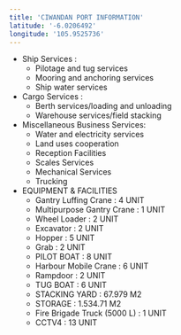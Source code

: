 ```yaml
---
title: 'CIWANDAN PORT INFORMATION'
latitude: '-6.0206492'
longitude: '105.9525736'
---
```


- Ship Services :
    - Pilotage and tug services
    - Mooring and anchoring services
    - Ship water services
- Cargo Services :
    - Berth services/loading and unloading
    - Warehouse services/field stacking
- Miscellaneous Business Services:
    - Water and electricity services
    - Land uses cooperation
    - Reception Facilities
    - Scales Services
    - Mechanical Services
    - Trucking
- EQUIPMENT & FACILITIES
    - Gantry Luffing Crane : 4 UNIT
    - Multipurpose Gantry Crane : 1 UNIT
    - Wheel Loader : 2 UNIT
    - Excavator : 2 UNIT
    - Hopper : 5 UNIT
    - Grab : 2 UNIT
    - PILOT BOAT : 8 UNIT
    - Harbour Mobile Crane : 6 UNIT
    - Rampdoor : 2 UNIT
    - TUG BOAT : 6 UNIT
    - STACKING YARD : 67.979 M2 
    - STORAGE : 1.534.71 M2
    - Fire Brigade Truck (5000 L) : 1 UNIT
    - CCTV4 : 13 UNIT